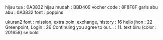 hijau tua : 0A3832
hijau mudah : BBD409
vocher code : 8F8F8F
garis abu abu : 0A3832
font : poppins

ukuran2 font :
mission, extra poin, exchange, history : 16
hello jhon : 22
Greenpoint, Login : 26
Continuing you agree to our... : 11. text biru (color : 201658) se bold
